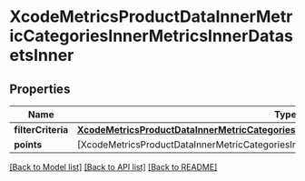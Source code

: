 # XcodeMetricsProductDataInnerMetricCategoriesInnerMetricsInnerDatasetsInner

## Properties
Name | Type | Description | Notes
------------ | ------------- | ------------- | -------------
**filterCriteria** | [**XcodeMetricsProductDataInnerMetricCategoriesInnerMetricsInnerDatasetsInnerFilterCriteria**](XcodeMetricsProductDataInnerMetricCategoriesInnerMetricsInnerDatasetsInnerFilterCriteria.md) |  | [optional] 
**points** | [XcodeMetricsProductDataInnerMetricCategoriesInnerMetricsInnerDatasetsInnerPointsInner] |  | [optional] 

[[Back to Model list]](../README.md#documentation-for-models) [[Back to API list]](../README.md#documentation-for-api-endpoints) [[Back to README]](../README.md)



